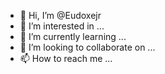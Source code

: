 - 👋 Hi, I’m @Eudoxejr
- 👀 I’m interested in ...
- 🌱 I’m currently learning ...
- 💞️ I’m looking to collaborate on ...
- 📫 How to reach me ...

<!---
Eudoxejr/Eudoxejr is a ✨ special ✨ repository because its `README.md` (this file) appears on your GitHub profile.
You can click the Preview link to take a look at your changes.
--->
